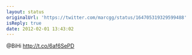 ```yaml
---
layout: status
originalUrl: 'https://twitter.com/marcgg/status/164705319329599488'
isReply: true
date: 2012-02-01 13:43:02
---
```


@BiHi http://t.co/6af6SePD
